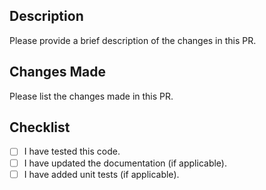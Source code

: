 ## Description

Please provide a brief description of the changes in this PR.

## Changes Made

Please list the changes made in this PR.

## Checklist

- [ ] I have tested this code.
- [ ] I have updated the documentation (if applicable).
- [ ] I have added unit tests (if applicable).
